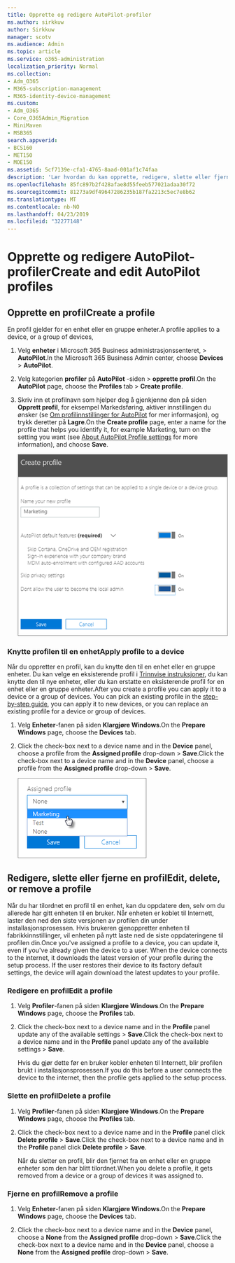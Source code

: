 ```yaml
---
title: Opprette og redigere AutoPilot-profiler
ms.author: sirkkuw
author: Sirkkuw
manager: scotv
ms.audience: Admin
ms.topic: article
ms.service: o365-administration
localization_priority: Normal
ms.collection:
- Adm_O365
- M365-subscription-management
- M365-identity-device-management
ms.custom:
- Adm_O365
- Core_O365Admin_Migration
- MiniMaven
- MSB365
search.appverid:
- BCS160
- MET150
- MOE150
ms.assetid: 5cf7139e-cfa1-4765-8aad-001af1c74faa
description: 'Lær hvordan du kan opprette, redigere, slette eller fjerne AutoPilot-profiler. '
ms.openlocfilehash: 85fc897b2f428afae8d55feeb577021adaa30f72
ms.sourcegitcommit: 81273a9df49647286235b187fa2213c5ec7e8b62
ms.translationtype: MT
ms.contentlocale: nb-NO
ms.lasthandoff: 04/23/2019
ms.locfileid: "32277148"
---
```

# <a name="create-and-edit-autopilot-profiles"></a><span data-ttu-id="64e50-103">Opprette og redigere AutoPilot-profiler</span><span class="sxs-lookup"><span data-stu-id="64e50-103">Create and edit AutoPilot profiles</span></span>

## <a name="create-a-profile"></a><span data-ttu-id="64e50-104">Opprette en profil</span><span class="sxs-lookup"><span data-stu-id="64e50-104">Create a profile</span></span>

<span data-ttu-id="64e50-105">En profil gjelder for en enhet eller en gruppe enheter.</span><span class="sxs-lookup"><span data-stu-id="64e50-105">A profile applies to a device, or a group of devices,</span></span>
  
1. <span data-ttu-id="64e50-106">Velg **enheter** i Microsoft 365 Business administrasjonssenteret, \> **AutoPilot**.</span><span class="sxs-lookup"><span data-stu-id="64e50-106">In the Microsoft 365 Business Admin center, choose **Devices** \> **AutoPilot**.</span></span>
  
2. <span data-ttu-id="64e50-107">Velg kategorien **profiler** på **AutoPilot** -siden \> **opprette profil**.</span><span class="sxs-lookup"><span data-stu-id="64e50-107">On the **AutoPilot** page, choose the **Profiles** tab \> **Create profile**.</span></span>
    
3. <span data-ttu-id="64e50-108">Skriv inn et profilnavn som hjelper deg å gjenkjenne den på siden **Opprett profil**, for eksempel Markedsføring, aktiver innstillingen du ønsker (se [Om profilinnstillinger for AutoPilot](autopilot-profile-settings.md) for mer informasjon), og trykk deretter på **Lagre**.</span><span class="sxs-lookup"><span data-stu-id="64e50-108">On the **Create profile** page, enter a name for the profile that helps you identify it, for example Marketing, turn on the setting you want (see [About AutoPilot Profile settings](autopilot-profile-settings.md) for more information), and choose **Save**.</span></span>
    
    ![Enter name and turn on settings in the Create profile panel.](media/63b5a00d-6a5d-48d0-9557-e7531e80702a.png)
  
### <a name="apply-profile-to-a-device"></a><span data-ttu-id="64e50-110">Knytte profilen til en enhet</span><span class="sxs-lookup"><span data-stu-id="64e50-110">Apply profile to a device</span></span>

<span data-ttu-id="64e50-p101">Når du oppretter en profil, kan du knytte den til en enhet eller en gruppe enheter. Du kan velge en eksisterende profil i [Trinnvise instruksjoner](add-autopilot-devices-and-profile.md), du kan knytte den til nye enheter, eller du kan erstatte en eksisterende profil for en enhet eller en gruppe enheter.</span><span class="sxs-lookup"><span data-stu-id="64e50-p101">After you create a profile you can apply it to a device or a group of devices. You can pick an existing profile in the [step-by-step guide](add-autopilot-devices-and-profile.md), you can apply it to new devices, or you can replace an existing profile for a device or group of devices.</span></span> 
  
1. <span data-ttu-id="64e50-113">Velg **Enheter**-fanen på siden **Klargjøre Windows**.</span><span class="sxs-lookup"><span data-stu-id="64e50-113">On the **Prepare Windows** page, choose the **Devices** tab.</span></span> 
    
2. <span data-ttu-id="64e50-114">Click the check-box next to a device name and in the **Device** panel, choose a profile from the **Assigned profile** drop-down \> **Save**.</span><span class="sxs-lookup"><span data-stu-id="64e50-114">Click the check-box next to a device name and in the **Device** panel, choose a profile from the **Assigned profile** drop-down \> **Save**.</span></span>
    
    ![In the Device panel, select an Assigned profile to apply it.](media/ed0ce33f-9241-4403-a5de-2dddffdc6fb9.png)
  
## <a name="edit-delete-or-remove-a-profile"></a><span data-ttu-id="64e50-116">Redigere, slette eller fjerne en profil</span><span class="sxs-lookup"><span data-stu-id="64e50-116">Edit, delete, or remove a profile</span></span>

<span data-ttu-id="64e50-p102">Når du har tilordnet en profil til en enhet, kan du oppdatere den, selv om du allerede har gitt enheten til en bruker. Når enheten er koblet til Internett, laster den ned den siste versjonen av profilen din under installasjonsprosessen. Hvis brukeren gjenoppretter enheten til fabrikkinnstillinger, vil enheten på nytt laste ned de siste oppdateringene til profilen din.</span><span class="sxs-lookup"><span data-stu-id="64e50-p102">Once you've assigned a profile to a device, you can update it, even if you've already given the device to a user. When the device connects to the internet, it downloads the latest version of your profile during the setup process. If the user restores their device to its factory default settings, the device will again download the latest updates to your profile.</span></span> 
  
### <a name="edit-a-profile"></a><span data-ttu-id="64e50-120">Redigere en profil</span><span class="sxs-lookup"><span data-stu-id="64e50-120">Edit a profile</span></span>

1. <span data-ttu-id="64e50-121">Velg **Profiler**-fanen på siden **Klargjøre Windows**.</span><span class="sxs-lookup"><span data-stu-id="64e50-121">On the **Prepare Windows** page, choose the **Profiles** tab.</span></span> 
    
2. <span data-ttu-id="64e50-122">Click the check-box next to a device name and in the **Profile** panel update any of the available settings \> **Save**.</span><span class="sxs-lookup"><span data-stu-id="64e50-122">Click the check-box next to a device name and in the **Profile** panel update any of the available settings \> **Save**.</span></span>
    
    <span data-ttu-id="64e50-123">Hvis du gjør dette før en bruker kobler enheten til Internett, blir profilen brukt i installasjonsprosessen.</span><span class="sxs-lookup"><span data-stu-id="64e50-123">If you do this before a user connects the device to the internet, then the profile gets applied to the setup process.</span></span>
    
### <a name="delete-a-profile"></a><span data-ttu-id="64e50-124">Slette en profil</span><span class="sxs-lookup"><span data-stu-id="64e50-124">Delete a profile</span></span>

1. <span data-ttu-id="64e50-125">Velg **Profiler**-fanen på siden **Klargjøre Windows**.</span><span class="sxs-lookup"><span data-stu-id="64e50-125">On the **Prepare Windows** page, choose the **Profiles** tab.</span></span> 
    
2. <span data-ttu-id="64e50-126">Click the check-box next to a device name and in the **Profile** panel click **Delete profile** \> **Save**.</span><span class="sxs-lookup"><span data-stu-id="64e50-126">Click the check-box next to a device name and in the **Profile** panel click **Delete profile** \> **Save**.</span></span>
    
    <span data-ttu-id="64e50-127">Når du sletter en profil, blir den fjernet fra en enhet eller en gruppe enheter som den har blitt tilordnet.</span><span class="sxs-lookup"><span data-stu-id="64e50-127">When you delete a profile, it gets removed from a device or a group of devices it was assigned to.</span></span>
    
### <a name="remove-a-profile"></a><span data-ttu-id="64e50-128">Fjerne en profil</span><span class="sxs-lookup"><span data-stu-id="64e50-128">Remove a profile</span></span>

1. <span data-ttu-id="64e50-129">Velg **Enheter**-fanen på siden **Klargjøre Windows**.</span><span class="sxs-lookup"><span data-stu-id="64e50-129">On the **Prepare Windows** page, choose the **Devices** tab.</span></span> 
    
2. <span data-ttu-id="64e50-130">Click the check-box next to a device name and in the **Device** panel, choose a **None** from the **Assigned profile** drop-down \> **Save**.</span><span class="sxs-lookup"><span data-stu-id="64e50-130">Click the check-box next to a device name and in the **Device** panel, choose a **None** from the **Assigned profile** drop-down \> **Save**.</span></span>
    
